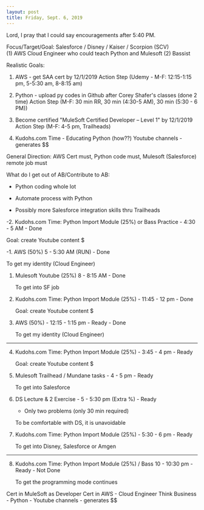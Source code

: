 ```yaml
---
layout: post
title: Friday, Sept. 6, 2019
---
```


Lord, I pray that I could say encouragements after 5:40 PM.
  

Focus/Target/Goal:  Salesforce / Disney / Kaiser / Scorpion (SCV)     
(1) AWS Cloud Engineer who could teach Python and Mulesoft (2) Bassist

Realistic Goals: 
1) AWS - get SAA cert by 12/1/2019
   Action Step (Udemy - M-F: 12:15-1:15 pm, 5-5:30 am, 8-8:15 am)

2) Python - upload py codes in Github after Corey Shafer's classes (done 2 time)
   Action Step (M-F: 30 min RR, 30 min (4:30-5 AM), 30 min (5:30 - 6 PM))

3) Become certified "MuleSoft Certified Developer – Level 1" by 12/1/2019
   Action Step (M-F: 4-5 pm, Trailheads)

4) Kudohs.com Time - Educating Python (how??)
   Youtube channels - generates $$


General Direction: AWS Cert must, Python code must, Mulesoft (Salesforce) remote job must

What do I get out of AB/Contribute to AB:

- Python coding whole lot

- Automate process with Python

- Possibly more Salesforce integration skills thru Trailheads

      
-2. Kudohs.com Time: Python Import Module (25%) or Bass Practice - 4:30 - 5 AM - Done 

  Goal: create Youtube content $



-1. AWS (50%) 5 - 5:30 AM (RUN) - Done  
   
   To get my identity (Cloud Engineer)



1. Mulesoft Youtube (25%) 8 - 8:15 AM - Done 
   
   To get into SF job




2. Kudohs.com Time: Python Import Module (25%) - 11:45 - 12 pm - Done  
   
   Goal: create Youtube content $



3. AWS (50%) - 12:15 - 1:15 pm - Ready - Done
   
   To get my identity (Cloud Engineer)


-------------------------------------------


4. Kudohs.com Time: Python Import Module (25%) - 3:45 - 4 pm - Ready
   
   Goal: create Youtube content $



5. Mulesoft Trailhead / Mundane tasks - 4 - 5 pm - Ready
   
   To get into Salesforce 



6. DS Lecture & 2 Exercise - 5 - 5:30 pm (Extra %) - Ready
   
   - Only two problems (only 30 min required)
   
   To be comfortable with DS, it is unavoidable



7. Kudohs.com Time: Python Import Module (25%) - 5:30 - 6 pm - Ready
   
   To get into Disney, Salesforce or Amgen


--------------------------------------------



8. Kudohs.com Time: Python Import Module (25%) / Bass 10 - 10:30 pm - Ready  - Not Done
   
   To get the programming mode continues


Cert in MuleSoft as Developer
Cert in AWS - Cloud Engineer
Think Business - Python - Youtube channels - generates $$
